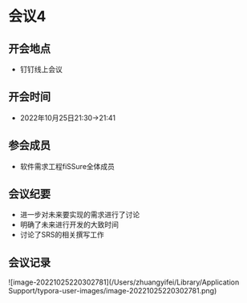 # 会议4

## 开会地点

- 钉钉线上会议

## 开会时间

- 2022年10月25日21:30->21:41

## 参会成员

- 软件需求工程fiSSure全体成员


## 

## 会议纪要

- 进一步对未来要实现的需求进行了讨论
- 明确了未来进行开发的大致时间
- 讨论了SRS的相关撰写工作



## 会议记录

![image-20221025220302781](/Users/zhuangyifei/Library/Application Support/typora-user-images/image-20221025220302781.png)

